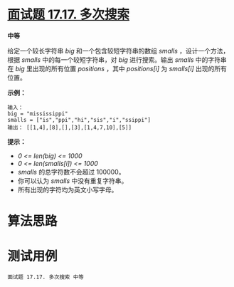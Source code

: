 # [面试题 17.17. 多次搜索][cnTitle]

**中等**

给定一个较长字符串 *big* 和一个包含较短字符串的数组 *smalls* ，设计一个方法，根据 *smalls* 中的每一个较短字符串，对 *big* 进行搜索。输出 *smalls* 中的字符串在 *big* 里出现的所有位置 *positions* ，其中 *positions[i]* 为 *smalls[i]* 出现的所有位置。

**示例：** 

```
输入：
big = "mississippi"
smalls = ["is","ppi","hi","sis","i","ssippi"]
输出： [[1,4],[8],[],[3],[1,4,7,10],[5]]

```

**提示：** 

-  *0 <= len(big) <= 1000*  
-  *0 <= len(smalls[i]) <= 1000*  
-  *smalls* 的总字符数不会超过 100000。 
- 你可以认为 *smalls* 中没有重复字符串。 
- 所有出现的字符均为英文小写字母。




# 算法思路

# 测试用例
```
面试题 17.17. 多次搜索 中等
```

[cnTitle]: https://leetcode-cn.com/problems/multi-search-lcci/

